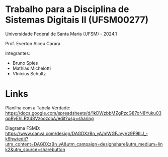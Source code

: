 # Trabalho para a Disciplina de Sistemas Digitais II (UFSM00277)

Universidade Federal de Santa Maria (UFSM) - 2024.1

Prof. Everton Alceu Carara

Integrantes: 
- Bruno Spies
- Mathias Michelotti
- VInícius Schultz

# Links

Planilha com a Tabela Verdade: https://docs.google.com/spreadsheets/d/1kDWzbbMZgPzcG87oN8Yuku03qpRyEhLRX48VzoozcbA/edit?usp=sharing

Diagrama FSMD: https://www.canva.com/design/DAGDXzBn_yA/mWGFJvyVz9F9IIlJ_-k9hw/edit?utm_content=DAGDXzBn_yA&utm_campaign=designshare&utm_medium=link2&utm_source=sharebutton
